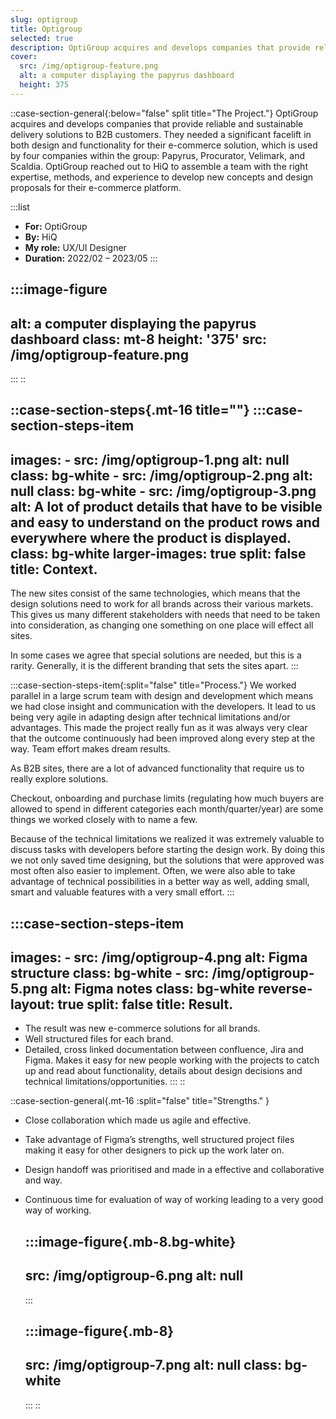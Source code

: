 ```yaml
---
slug: optigroup
title: Optigroup
selected: true
description: OptiGroup acquires and develops companies that provide reliable and sustainable delivery solutions to B2B customers. They needed a significant facelift in both design and functionality for their e-commerce solution, which is used by four companies within the group.
cover:
  src: /img/optigroup-feature.png
  alt: a computer displaying the papyrus dashboard
  height: 375
---
```


::case-section-general{:below="false" split title="The Project."}
OptiGroup acquires and develops companies that provide reliable and sustainable delivery solutions to B2B customers. They needed a significant facelift in both design and functionality for their e-commerce solution, which is used by four companies within the group: Papyrus, Procurator, Velimark, and Scaldia. OptiGroup reached out to HiQ to assemble a team with the right expertise, methods, and experience to develop new concepts and design proposals for their e-commerce platform.

  :::list
  - **For:** OptiGroup
  - **By:** HiQ
  - **My role:** UX/UI Designer
  - **Duration:** 2022/02 – 2023/05
  :::

  :::image-figure
  ---
  alt: a computer displaying the papyrus dashboard
  class: mt-8
  height: '375'
  src: /img/optigroup-feature.png
  ---
  :::
::

::case-section-steps{.mt-16 title=""}
  :::case-section-steps-item
  ---
  images:
    - src: /img/optigroup-1.png
      alt: null
      class: bg-white
    - src: /img/optigroup-2.png
      alt: null
      class: bg-white
    - src: /img/optigroup-3.png
      alt: A lot of product details that have to be visible and easy to understand on the product rows and everywhere where the product is displayed.
      class: bg-white
  larger-images: true
  split: false
  title: Context.
  ---
  The new sites consist of the same technologies, which means that the design solutions need to work for all brands across their various markets. This gives us many different stakeholders with needs that need to be taken into consideration, as changing one something on one place will effect all sites.

  In some cases we agree that special solutions are needed, but this is a rarity. Generally, it is the different branding that sets the sites apart.
  :::

  :::case-section-steps-item{:split="false" title="Process."}
  We worked parallel in a large scrum team with design and development which means we had close insight and communication with the developers. It lead to us being very agile in adapting design after technical limitations and/or advantages. This made the project really fun as it was always very clear that the outcome continuously had been improved along every step at the way. Team effort makes dream results.

  As B2B sites, there are a lot of advanced functionality that require us to really explore solutions.

  Checkout, onboarding and purchase limits (regulating how much buyers are allowed to spend in different categories each month/quarter/year) are some things we worked closely with to name a few.

  Because of the technical limitations we realized it was extremely valuable to discuss tasks with developers before starting the design work. By doing this we not only saved time designing, but the solutions that were approved was most often also easier to implement. Often, we were also able to take advantage of technical possibilities in a better way as well, adding small, smart and valuable features with a very small effort.
  :::

  :::case-section-steps-item
  ---
  images:
    - src: /img/optigroup-4.png
      alt: Figma structure
      class: bg-white
    - src: /img/optigroup-5.png
      alt: Figma notes
      class: bg-white
  reverse-layout: true
  split: false
  title: Result.
  ---
  - The result was new e-commerce solutions for all brands.
  - Well structured files for each brand.
  - Detailed, cross linked documentation between confluence, Jira and Figma. Makes it easy for new people working with the projects to catch up and read about functionality, details about design decisions and technical limitations/opportunities.
  :::
::

::case-section-general{.mt-16 :split="false" title="Strengths." }
- Close collaboration which made us agile and effective.
- Take advantage of Figma’s strengths, well structured project files making it easy for other designers to pick up the work later on.
- Design handoff was prioritised and made in a effective and collaborative and way.
- Continuous time for evaluation of way of working leading to a very good way of working.

  :::image-figure{.mb-8.bg-white}
  ---
  src: /img/optigroup-6.png
  alt: null
  ---
  :::

  :::image-figure{.mb-8}
  ---
  src: /img/optigroup-7.png
  alt: null
  class: bg-white
  ---
  :::
::
